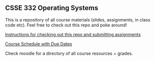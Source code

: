 
## CSSE 332 Operating Systems

This is a repository of all course materials (slides, assignments, in
class code etc).  Feel free to check out this repo and poke around!

[Instructions for checking out this repo and submitting assignments](Docs/getting_and_submitting_code.html)

[Course Schedule with Due Dates](schedule.html)

Check moodle for a directory of all course resources + grades.

